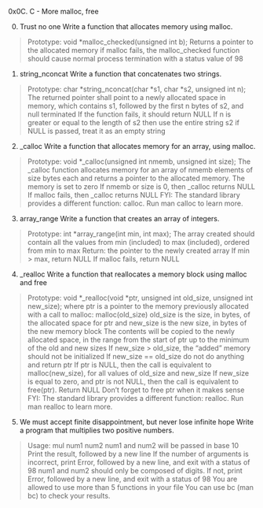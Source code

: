 0x0C. C - More malloc, free

0. Trust no one  Write a function that allocates memory using malloc.
>Prototype: void *malloc_checked(unsigned int b);
>Returns a pointer to the allocated memory
>if malloc fails, the malloc_checked function should cause normal process termination with a status value of 98

1. string_nconcat  Write a function that concatenates two strings.
>Prototype: char *string_nconcat(char *s1, char *s2, unsigned int n);
>The returned pointer shall point to a newly allocated space in memory, which contains s1, followed by the first n bytes of s2, and null terminated
>If the function fails, it should return NULL
>If n is greater or equal to the length of s2 then use the entire string s2
>if NULL is passed, treat it as an empty string

2. _calloc    Write a function that allocates memory for an array, using malloc.
>Prototype: void *_calloc(unsigned int nmemb, unsigned int size);
>The _calloc function allocates memory for an array of nmemb elements of size bytes each and returns a pointer to the allocated memory.
>The memory is set to zero
>If nmemb or size is 0, then _calloc returns NULL
>If malloc fails, then _calloc returns NULL
>FYI: The standard library provides a different function: calloc. Run man calloc to learn more.

3. array_range  Write a function that creates an array of integers.
>Prototype: int *array_range(int min, int max);
>The array created should contain all the values from min (included) to max (included), ordered from min to max
>Return: the pointer to the newly created array
>If min > max, return NULL
>If malloc fails, return NULL

4. _realloc   Write a function that reallocates a memory block using malloc and free
>Prototype: void *_realloc(void *ptr, unsigned int old_size, unsigned int new_size);
>where ptr is a pointer to the memory previously allocated with a call to malloc: malloc(old_size)
>old_size is the size, in bytes, of the allocated space for ptr
and new_size is the new size, in bytes of the new memory block
>The contents will be copied to the newly allocated space, in the range from the start of ptr up to the minimum of the old and new sizes
>If new_size > old_size, the “added” memory should not be initialized
>If new_size == old_size do not do anything and return ptr
>If ptr is NULL, then the call is equivalent to malloc(new_size), for all values of old_size and new_size
>If new_size is equal to zero, and ptr is not NULL, then the call is equivalent to free(ptr). Return NULL
>Don’t forget to free ptr when it makes sense
>FYI: The standard library provides a different function: realloc. Run man realloc to learn more.

5. We must accept finite disappointment, but never lose infinite hope  Write a program that multiplies two positive numbers.
>Usage: mul num1 num2
>num1 and num2 will be passed in base 10
>Print the result, followed by a new line
>If the number of arguments is incorrect, print Error, followed by a new line, and exit with a status of 98
>num1 and num2 should only be composed of digits. If not, print Error, followed by a new line, and exit with a status of 98
>You are allowed to use more than 5 functions in your file
>You can use bc (man bc) to check your results.
